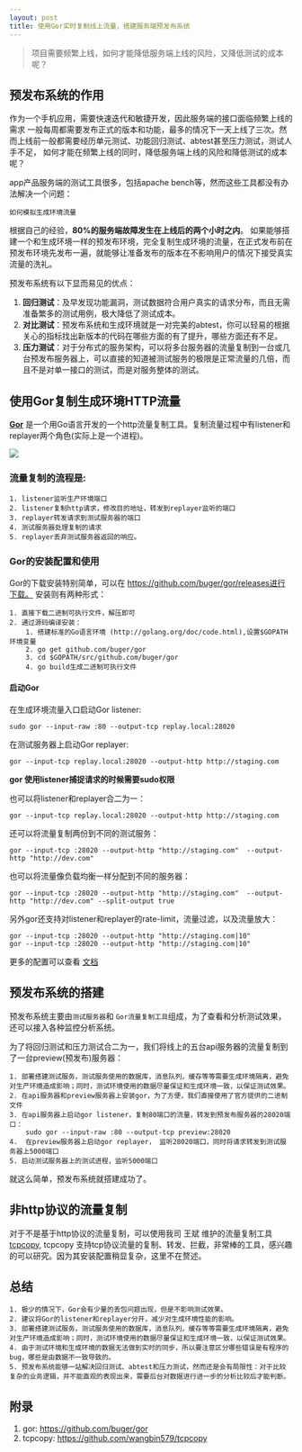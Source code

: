 ```yaml
---
layout: post
title: 使用Gor实时复制线上流量，搭建服务端预发布系统
---
```

> 项目需要频繁上线，如何才能降低服务端上线的风险，又降低测试的成本呢？

## 预发布系统的作用
  作为一个手机应用，需要快速迭代和敏捷开发，因此服务端的接口面临频繁上线的需求 一般每周都需要发布正式的版本和功能，最多的情况下一天上线了三次。然而上线前一般都需要经历单元测试、功能回归测试、abtest甚至压力测试，测试人手不足， 如何才能在频繁上线的同时，降低服务端上线的风险和降低测试的成本呢？  
  
 app产品服务端的测试工具很多，包括apache bench等，然而这些工具都没有办法解决一个问题：
 
 	如何模拟生成环境流量
 	
 根据自己的经验，__80%的服务端故障发生在上线后的两个小时之内__。 如果能够搭建一个和生成环境一样的预发布环境，完全复制生成环境的流量，在正式发布前在预发布环境先发布一遍，就能够让准备发布的版本在不影响用户的情况下接受真实流量的洗礼。
 
 预发布系统有以下显而易见的优点：
 
  1. __回归测试__：及早发现功能漏洞，测试数据符合用户真实的请求分布，而且无需准备繁多的测试用例，极大降低了测试成本。
  2. __对比测试__：预发布系统和生成环境就是一对完美的abtest，你可以轻易的根据关心的指标找出新版本的代码在哪些方面的有了提升，哪些方面还有不足。
  3. __压力测试__：对于分布式的服务架构，可以将多台服务器的流量复制到一台或几台预发布服务器上，可以直接的知道被测试服务的极限是正常流量的几倍，而且不是对单一接口的测试，而是对服务整体的测试。
 
## 使用Gor复制生成环境HTTP流量

[__Gor__](https://github.com/buger/gor) 是一个用Go语言开发的一个http流量复制工具。复制流量过程中有listener和replayer两个角色(实际上是一个进程)。


![](https://camo.githubusercontent.com/556d4aa5db32de9535d84d6c6c07f6564b43fc0b/687474703a2f2f692e696d6775722e636f6d2f396d716a32534b2e706e67)

  
### 流量复制的流程是:
	
	1. listener监听生产环境端口
	2. listener复制http请求，修改目的地址，转发到replayer监听的端口
	3. replayer转发请求到测试服务器的端口
	4. 测试服务器处理复制的请求
	5. replayer丢弃测试服务器返回的响应。
	
### Gor的安装配置和使用
Gor的下载安装特别简单，可以在 https://github.com/buger/gor/releases进行下载。 安装则有两种形式：

	1. 直接下载二进制可执行文件，解压即可
	2. 通过源码编译安装：
		1. 搭建标准的Go语言环境 (http://golang.org/doc/code.html),设置$GOPATH 环境变量
		2. go get github.com/buger/gor
		3. cd $GOPATH/src/github.com/buger/gor
		4. go build生成二进制可执行文件

#### 启动Gor
在生成环境流量入口启动Gor listener:

	sudo gor --input-raw :80 --output-tcp replay.local:28020
	
在测试服务器上启动Gor replayer:

	gor --input-tcp replay.local:28020 --output-http http://staging.com

__gor 使用listener捕捉请求的时候需要sudo权限__

也可以将listener和replayer合二为一：

	gor --input-tcp replay.local:28020 --output-http http://staging.com
	
还可以将流量复制两份到不同的测试服务：
	
	gor --input-tcp :28020 --output-http "http://staging.com"  --output-http "http://dev.com"
	
也可以将流量像负载均衡一样分配到不同的服务器：

	gor --input-tcp :28020 --output-http "http://staging.com"  --output-http "http://dev.com" --split-output true
	
另外gor还支持对listener和replayer的rate-limit，流量过滤，以及流量放大：

	gor --input-tcp :28020 --output-http "http://staging.com|10"
	gor --input-tcp :28020 --output-http "http://staging.com|10"

更多的配置可以查看 [文档](https://github.com/buger/gor)

	
## 预发布系统的搭建
预发布系统主要由`测试服务器`和 `Gor流量复制工具`组成，为了查看和分析测试效果，还可以接入各种监控分析系统。


为了将回归测试和压力测试合二为一，我们将线上的五台api服务器的流量复制到了一台preview(预发布)服务器：

	1. 部署搭建测试服务，测试服务使用的数据库，消息队列，缓存等等需要生成环境隔离，避免对生产环境造成影响；同时，测试环境使用的数据尽量保证和生成环境一致，以保证测试效果。
	2. 在api服务器和preview服务器上安装gor，为了方便，我们直接使用了官方提供的二进制文件
	3. 在api服务器上启动gor listener，复制80端口的流量，转发到预发布服务器的28020端口：
		sudo gor --input-raw :80 --output-tcp preview:28020
	4. 	在preview服务器上启动gor replayer， 监听28020端口，同时将请求转发到测试服务器上5000端口
	5. 启动测试服务器上的测试进程，监听5000端口

就这么简单，预发布系统就搭建成功了。
	
	
	
## 非http协议的流量复制
对于不是基于http协议的流量复制，可以使用我司 王斌 维护的流量复制工具 [tcpcopy](https://github.com/wangbin579/tcpcopy), tcpcopy 支持tcp协议流量的复制、转发、拦截，非常棒的工具，感兴趣的可以研究。因为其安装配置稍显复杂，这里不在赘述。

## 总结

	1. 极少的情况下，Gor会有少量的丢包问题出现，但是不影响测试效果。
	2. 建议将Gor的listener和replayer分开，减少对生成环境性能的影响。
	3. 部署搭建测试服务，测试服务使用的数据库，消息队列，缓存等等需要生成环境隔离，避免对生产环境造成影响；同时，测试环境使用的数据尽量保证和生成环境一致，以保证测试效果。
	4. 由于测试环境和生成环境的数据无法做到实时的同步，所以要注意区分哪些错误是有程序的bug，哪些是由数据不一致导致的。
	5. 预发布系统能够一站解决回归测试、abtest和压力测试，然而还是会有局限性：对于比较复杂的业务逻辑，并不能直观的表现出来，需要后台对数据进行进一步的分析比较后才能判断。


## 附录

1. gor: https://github.com/buger/gor
2. tcpcopy: https://github.com/wangbin579/tcpcopy




  
